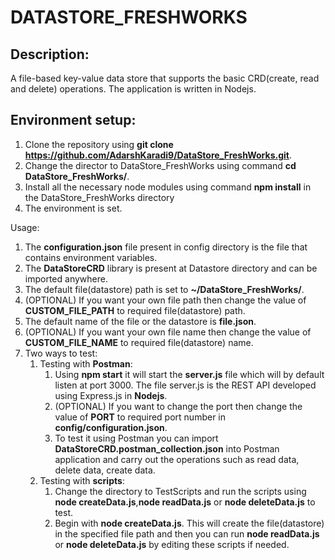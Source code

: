# DATASTORE_FRESHWORKS

## Description: 
A file-based key-value data store that supports the basic CRD(create, read and delete) operations. The application is written in Nodejs. 

## Environment setup:
1. Clone the repository using **git clone https://github.com/AdarshKaradi9/DataStore_FreshWorks.git**.
2. Change the director to DataStore_FreshWorks using command **cd DataStore_FreshWorks/**.
3. Install all the necessary node modules using command **npm install** in the DataStore_FreshWorks directory
4. The environment is set.

Usage:
1. The **configuration.json** file present in config directory is the file that contains environment variables.
2. The **DataStoreCRD** library is present at Datastore directory and can be imported anywhere.
3. The default file(datastore) path is set to **~/DataStore_FreshWorks/**. 
4. (OPTIONAL) If you want your own file path then change the value of **CUSTOM_FILE_PATH** to required file(datastore) path.
5. The default name of the file or the datastore is **file.json**.
6. (OPTIONAL) If you want your own file name then change the value of **CUSTOM_FILE_NAME** to required file(datastore) name.
7. Two ways to test:
    1. Testing with **Postman**: 
        1. Using **npm start** it will start the **server.js** file which will by default listen at port 3000. The file server.js is the REST API developed using Express.js in **Nodejs**. 
        2. (OPTIONAL) If you want to change the port then change the value of **PORT** to required port number in **config/configuration.json**.
        3. To test it using Postman you can import **DataStoreCRD.postman_collection.json** into Postman application and carry out the operations such as read data, delete data, create data.
    2. Testing with **scripts**:
        1. Change the directory to TestScripts and run the scripts using **node createData.js**,**node readData.js** or **node deleteData.js** to test.
        2. Begin with **node createData.js**. This will create the file(datastore) in the specified file path and then you can run **node readData.js** or **node deleteData.js** by editing these scripts if needed.



